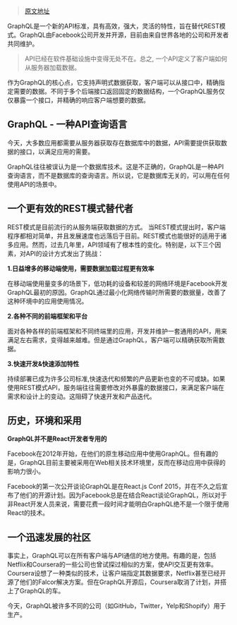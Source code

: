 > [原文地址](https://segmentfault.com/a/1190000010261889)

GraphQL是一个新的API标准，具有高效，强大，灵活的特性，旨在替代REST模式。GraphQL由Facebook公司开发并开源，目前由来自世界各地的公司和开发者共同维护。

> API已经在软件基础设施中变得无处不在。总之, 一个API定义了客户端如何从服务器加载数据。

作为GraphQL的核心点，它支持声明式数据获取，客户端可以从接口中，精确指定需要的数据。不同于多个后端接口返回固定的数据结构，一个GraphQL服务仅仅暴露一个接口，并精确的响应客户端想要的数据。

## GraphQL - 一种API查询语言
今天，大多数应用都需要从服务器获取存在数据库中的数据，API需要提供获取数据的接口，以满足应用的需要。

GraphQL往往被误认为是一个数据库技术。这是不正确的，GraphQL是一种API查询语言，而不是数据库的查询语言。所以说，它是数据库无关的，可以用在任何使用API的场景中。

## 一个更有效的REST模式替代者
REST模式是目前流行的从服务端获取数据的方式。 当REST模式提出时，客户端程序都相对简单，并且发展速度也远落后于目前。REST模式也能很好的适用于诸多应用。然而，过去几年里，API领域有了根本性的变化。特别是，以下三个因素，对API的设计方式发出了挑战：

**1.日益增多的移动端使用，需要数据加载过程更有效率**

在移动端使用量变多的场景下，低功耗的设备和较差的网络环境是Facebook开发GraphQL最初的原因。GraphQL通过最小化网络传输时所需要的数据量，改善了这种环境中的应用使用情况。

**2.各种不同的前端框架和平台**

面对各种各样的前端框架和不同终端里的应用，开发并维护一套通用的API，用来满足左右需求，变得越来越难。但是通过GraphQL，客户端可以精确获取所需数据。

**3.快速开发&快速添加特性**

持续部署已成为许多公司标准,快速迭代和频繁的产品更新也变的不可或缺。如果使用REST模式API，服务端往往需要修改对外暴露的数据接口，来满足客户端在需求和设计上的变动。这阻碍了快速开发和产品迭代。

## 历史，环境和采用
**GraphQL并不是React开发者专用的**

Facebook在2012年开始，在他们的原生移动应用中使用GraphQL。但有趣的是，GraphQL目前主要被采用在Web相关技术环境里，反而在移动应用中获得的影响力很小。

Facebook的第一次公开谈论GraphQL是在React.js Conf 2015，并在不久之后宣布了他们的开源计划。因为Facebook总是在结合React谈论GraphQL，所以对于非React开发人员来说，需要花费一段时间才能明白GraphQL绝不是一个限于使用React的技术。

## 一个迅速发展的社区
事实上，GraphQL可以在所有客户端与API通信的地方使用。有趣的是，包括Netflix和Coursera的一些公司也曾试探过相似的方案，使API交互更有效率。Coursera设想了一种类似的技术，让客户端指定其数据要求，Netflix甚至已经开源了他们的Falcor解决方案。但在GraphQL开源后，Coursera取消了计划，并搭上了GraphQL的车。

今天，GraphQL被许多不同的公司（如GitHub，Twitter，Yelp和Shopify）用于生产。
